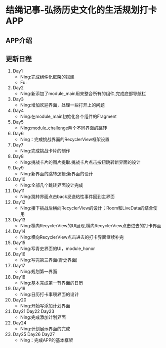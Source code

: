 # 结绳记事-弘扬历史文化的生活规划打卡APP

## APP介绍


## 更新日程

1. Day1
    - Ning:完成组件化框架的搭建
    - Fu:
2. Day2
    - Ning:新添加了module_main用来整合所有的组件,完成底部导航栏
3. Day3
    - Ning:增加欢迎界面，处理一些打开上的问题
4. Day4
    - Ning:在module_main初始化各个组件的Fragment
5. Day5
    - Ning:module_challenge两个不同界面的跳转
6. Day6
    - Ning：完成挑战界面的RecyclerView框架设置
7. Day7
    - Ning:完成挑战卡片的制作
8. Day8
    - Ning:挑战卡片的图片提取.挑战卡片点击按钮跳转新界面的设计
9. Day9
    - Ning:新界面的跳转逻辑;新界面的设计
10. Day10
    - Ning:全部几个跳转界面设计完成
11. Day11
    - Ning:跳转界面点击back发送粘性事件回到主界面
12. Day12
    - Ning:接下挑战后横向RecyclerView的设计；Room和LiveData的结合使用
13. Day13
    - Ning:横向RecyclerView的UI展现,横向RecyclerView点击进去的打卡界面
14. Day14
    - Ning:横向RecyclerView点击进去的打卡界面继续补完
15. Day15
    - Ning:写青史界面的UI，module_honor
16. Day16
    - Ning:写完第三界面(青史界面)
17. Day17
    - Ning:规划第一界面
18. Day18
    - Ning:基本完成第一节界面的日历
19. Day19
    - Ning:日历打卡事项界面的设计
20. Day20
    - Ning:开始写添加计划界面
21. Day21 Day22 Day23
    - Ning:完成添加计划界面
22. Day24
    - Ning:计划展示界面的完成
23. Day25 Day26 Day27
    - Ning：完成APP的基本框架